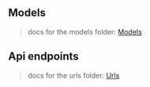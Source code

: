 
## Models

> docs for the models folder: <a href="./models.md">Models</a>


## Api endpoints

> docs for the urls folder: <a href="./urls.md">Urls</a>



